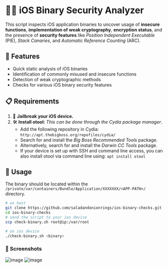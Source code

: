 # 🕵️‍♂️ iOS Binary Security Analyzer

This script inspects iOS application binaries to uncover usage of **insecure functions**, **implementation of weak cryptography**, **encryption status**, and the presence of **security features** like *Position Independent Executable* (PIE), *Stack Canaries*, and *Automatic Reference Counting* (ARC). 

## 🌟 Features
* Quick static analysis of iOS binaries
* Identification of commonly misused and insecure functions
* Detection of weak cryptographic methods
* Checks for various iOS binary security features

## 📋 Requirements

1. 📲 **Jailbreak your iOS device.**
2. 🛠️ **Install otool:** *This can be done through the Cydia package manager*. 
   - Add the following repository in Cydia: `http://apt.thebigboss.org/repofiles/cydia/`
   - Search for and install the *Big Boss Recommended Tools* package.
   - Alternatively, search for and install the *Darwin CC Tools* package.
   - If your device is set up with SSH and command line access, you can also install otool via command line using: `apt install otool`

## 🚀 Usage 

The binary should be located within the `/private/var/containers/Bundle/Application/XXXXXXX/<APP-PATH>/` directory.

```bash
# on host
git clone https://github.com/saladandonionrings/ios-binary-checks.git
cd ios-binary-checks
# send the script to your ios device
scp check-binary.sh root@ip:/var/root

# on ios device
./check-binary.sh <binary>
```

### 📸 Screenshots
![image](https://github.com/saladandonionrings/iOS-Binary-Security-Analyzer/assets/61053314/17cb1aeb-a646-4249-9d0b-236f7f0a9b94)
![image](https://github.com/saladandonionrings/iOS-Binary-Security-Analyzer/assets/61053314/b3e8dcf3-4445-48b8-b3fd-017e7af23886)



